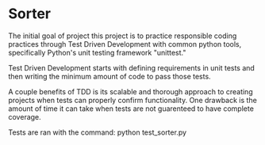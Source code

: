 # Sorter

The initial goal of project this project is to practice responsible coding practices
through Test Driven Development with common python tools, specifically Python's
unit testing framework "unittest."

Test Driven Development starts with defining requirements in unit tests and then 
writing the minimum amount of code to pass those tests.

A couple benefits of TDD is its scalable and thorough approach to creating
projects when tests can properly confirm functionality. One drawback is the amount of
time it can take when tests are not guarenteed to have complete coverage. 

Tests are ran with the command: 
python test_sorter.py